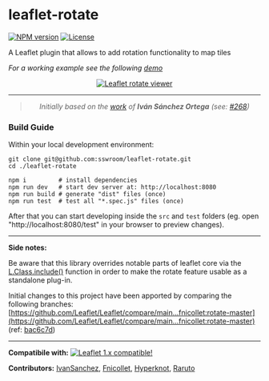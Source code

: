 # leaflet-rotate

[![NPM version](https://img.shields.io/npm/v/leaflet-rotate.svg?color=red)](https://www.npmjs.com/package/leaflet-rotate)
[![License](https://img.shields.io/badge/license-GPL%203-blue.svg?style=flat)](LICENSE)

A Leaflet plugin that allows to add rotation functionality to map tiles

_For a working example see the following [demo](https://raruto.github.io/leaflet-rotate/examples/leaflet-rotate.html)_

<p align="center">
    <a href="https://raruto.github.io/leaflet-rotate/examples/leaflet-rotate.html"><img src="https://raruto.github.io/img/leaflet-rotate.png" alt="Leaflet rotate viewer" /></a>
</p>

---

<blockquote>
    <p align="center">
        <em>Initially based on the <a href="https://github.com/Leaflet/Leaflet/tree/rotate">work</a> of <strong>Iván Sánchez Ortega</strong> (see: <a href="https://github.com/Leaflet/Leaflet/issues/268">#268</a>)</em>
    </p>
</blockquote>

### Build Guide

Within your local development environment:

```shell
git clone git@github.com:sswroom/leaflet-rotate.git
cd ./leaflet-rotate

npm i         # install dependencies
npm run dev   # start dev server at: http://localhost:8080
npm run build # generate "dist" files (once)
npm run test  # test all "*.spec.js" files (once)
```

After that you can start developing inside the `src` and `test` folders (eg. open "http://localhost:8080/test" in your browser to preview changes).

---

**Side notes:**

Be aware that this library overrides notable parts of leaflet core via the [L.Class.include()](https://leafletjs.com/examples/extending/extending-1-classes.html) function in order to make the rotate feature usable as a standalone plug-in.

Initial changes to this project have been apported by comparing the following branches: [https://github.com/Leaflet/Leaflet/compare/main...fnicollet:rotate-master](https://github.com/Leaflet/Leaflet/compare/main...fnicollet:rotate-master) (ref: [bac6c7d](https://github.com/fnicollet/Leaflet/tree/4ab6342f74516e7087dcd2ae786c721f36addf9e))

---

**Compatibile with:**
[![Leaflet 1.x compatible!](https://img.shields.io/badge/Leaflet-1.9-1EB300.svg?style=flat)](http://leafletjs.com/reference.html)

**Contributors:** [IvanSanchez](https://github.com/IvanSanchez), [Fnicollet](https://github.com/fnicollet/Leaflet/tree/rotate-master), [Hyperknot](https://github.com/hyperknot), [Raruto](https://github.com/Raruto/leaflet-rotate)
